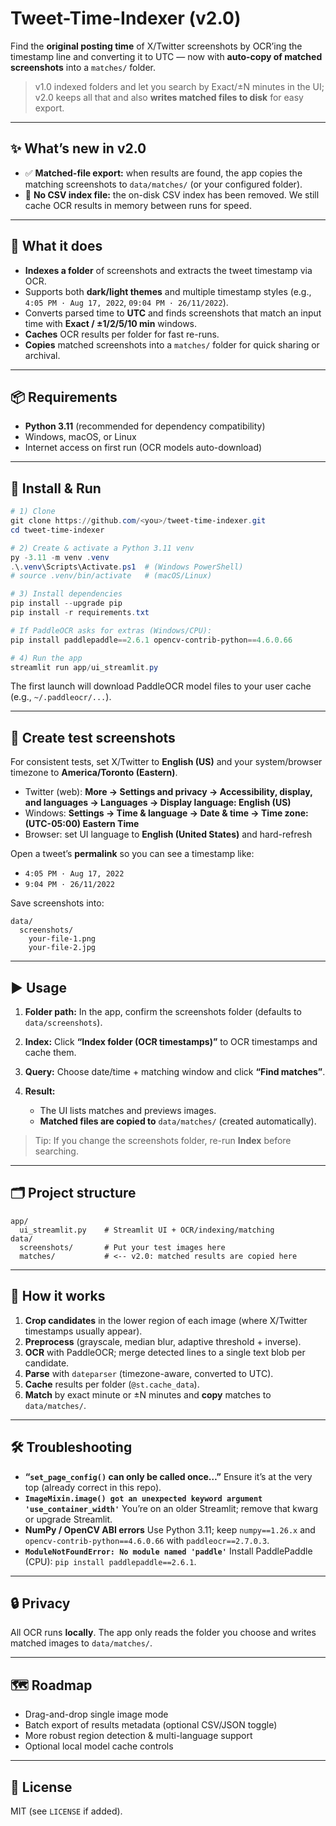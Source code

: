 # Tweet-Time-Indexer (v2.0)

Find the **original posting time** of X/Twitter screenshots by OCR’ing the timestamp line and converting it to UTC — now with **auto-copy of matched screenshots** into a `matches/` folder.

> v1.0 indexed folders and let you search by Exact/±N minutes in the UI; v2.0 keeps all that and also **writes matched files to disk** for easy export. 

---

## ✨ What’s new in v2.0

* ✅ **Matched-file export:** when results are found, the app copies the matching screenshots to `data/matches/` (or your configured folder).
* 🧹 **No CSV index file:** the on-disk CSV index has been removed. We still cache OCR results in memory between runs for speed.

---

## 🧭 What it does

* **Indexes a folder** of screenshots and extracts the tweet timestamp via OCR.
* Supports both **dark/light themes** and multiple timestamp styles (e.g., `4:05 PM · Aug 17, 2022`, `09:04 PM · 26/11/2022`).
* Converts parsed time to **UTC** and finds screenshots that match an input time with **Exact / ±1/2/5/10 min** windows.
* **Caches** OCR results per folder for fast re-runs.
* **Copies** matched screenshots into a `matches/` folder for quick sharing or archival.

---

## 📦 Requirements

* **Python 3.11** (recommended for dependency compatibility)
* Windows, macOS, or Linux
* Internet access on first run (OCR models auto-download)

---

## 🔧 Install & Run

```powershell
# 1) Clone
git clone https://github.com/<you>/tweet-time-indexer.git
cd tweet-time-indexer

# 2) Create & activate a Python 3.11 venv
py -3.11 -m venv .venv
.\.venv\Scripts\Activate.ps1  # (Windows PowerShell)
# source .venv/bin/activate   # (macOS/Linux)

# 3) Install dependencies
pip install --upgrade pip
pip install -r requirements.txt

# If PaddleOCR asks for extras (Windows/CPU):
pip install paddlepaddle==2.6.1 opencv-contrib-python==4.6.0.66

# 4) Run the app
streamlit run app/ui_streamlit.py
```

The first launch will download PaddleOCR model files to your user cache (e.g., `~/.paddleocr/...`).

---

## 🧪 Create test screenshots

For consistent tests, set X/Twitter to **English (US)** and your system/browser timezone to **America/Toronto (Eastern)**.

* Twitter (web): **More → Settings and privacy → Accessibility, display, and languages → Languages → Display language: English (US)**
* Windows: **Settings → Time & language → Date & time → Time zone: (UTC-05:00) Eastern Time**
* Browser: set UI language to **English (United States)** and hard-refresh

Open a tweet’s **permalink** so you can see a timestamp like:

* `4:05 PM · Aug 17, 2022`
* `9:04 PM · 26/11/2022`

Save screenshots into:

```
data/
  screenshots/
    your-file-1.png
    your-file-2.jpg
```

---

## ▶️ Usage

1. **Folder path:** In the app, confirm the screenshots folder (defaults to `data/screenshots`).
2. **Index:** Click **“Index folder (OCR timestamps)”** to OCR timestamps and cache them.
3. **Query:** Choose date/time + matching window and click **“Find matches”**.
4. **Result:**

   * The UI lists matches and previews images.
   * **Matched files are copied to** `data/matches/` (created automatically).

> Tip: If you change the screenshots folder, re-run **Index** before searching.

---

## 🗂 Project structure

```
app/
  ui_streamlit.py    # Streamlit UI + OCR/indexing/matching
data/
  screenshots/       # Put your test images here
  matches/           # <-- v2.0: matched results are copied here
```

---

## 🧠 How it works

1. **Crop candidates** in the lower region of each image (where X/Twitter timestamps usually appear).
2. **Preprocess** (grayscale, median blur, adaptive threshold + inverse).
3. **OCR** with PaddleOCR; merge detected lines to a single text blob per candidate.
4. **Parse** with `dateparser` (timezone-aware, converted to UTC).
5. **Cache** results per folder (`@st.cache_data`).
6. **Match** by exact minute or ±N minutes and **copy** matches to `data/matches/`.

---

## 🛠 Troubleshooting

* **“`set_page_config()` can only be called once…”**
  Ensure it’s at the very top (already correct in this repo).
* **`ImageMixin.image() got an unexpected keyword argument 'use_container_width'`**
  You’re on an older Streamlit; remove that kwarg or upgrade Streamlit.
* **NumPy / OpenCV ABI errors**
  Use Python 3.11; keep `numpy==1.26.x` and `opencv-contrib-python==4.6.0.66` with `paddleocr==2.7.0.3`.
* **`ModuleNotFoundError: No module named 'paddle'`**
  Install PaddlePaddle (CPU): `pip install paddlepaddle==2.6.1`.

---

## 🔒 Privacy

All OCR runs **locally**. The app only reads the folder you choose and writes matched images to `data/matches/`.

---

## 🗺 Roadmap

* Drag-and-drop single image mode
* Batch export of results metadata (optional CSV/JSON toggle)
* More robust region detection & multi-language support
* Optional local model cache controls

---

## 📜 License

MIT (see `LICENSE` if added).


